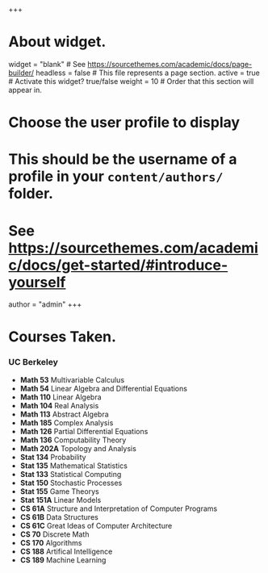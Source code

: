 +++
# About widget.
widget = "blank"  # See https://sourcethemes.com/academic/docs/page-builder/
headless = false  # This file represents a page section.
active = true  # Activate this widget? true/false
weight = 10  # Order that this section will appear in.

# Choose the user profile to display
# This should be the username of a profile in your `content/authors/` folder.
# See https://sourcethemes.com/academic/docs/get-started/#introduce-yourself
author = "admin"
+++

# Courses Taken.

### UC Berkeley

* __Math 53__ Multivariable Calculus
* __Math 54__ Linear Algebra and Differential Equations
* __Math 110__ Linear Algebra
* __Math 104__ Real Analysis
* __Math 113__ Abstract Algebra
* __Math 185__ Complex Analysis 
* __Math 126__ Partial Differential Equations
* __Math 136__ Computability Theory
* __Math 202A__ Topology and Analysis
* __Stat 134__ Probability
* __Stat 135__ Mathematical Statistics
* __Stat 133__ Statistical Computing
* __Stat 150__ Stochastic Processes
* __Stat 155__ Game Theorys
* __Stat 151A__ Linear Models
* __CS 61A__ Structure and Interpretation of Computer Programs
* __CS 61B__ Data Structures
* __CS 61C__ Great Ideas of Computer Architecture
* __CS 70__ Discrete Math
* __CS 170__ Algorithms
* __CS 188__ Artifical Intelligence
* __CS 189__ Machine Learning

<!---
### UPenn
--->



